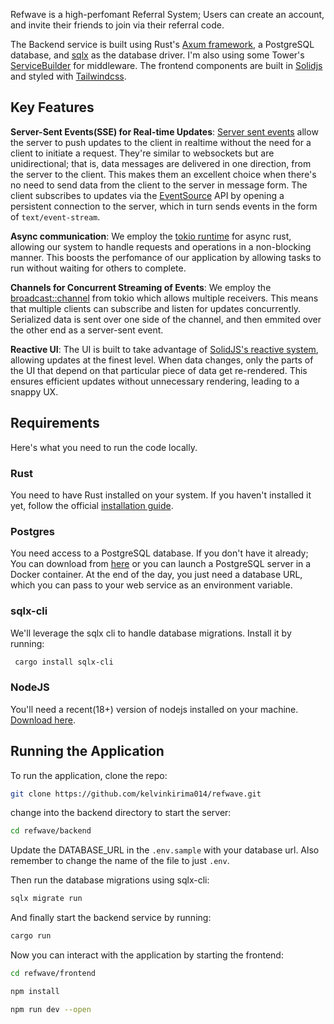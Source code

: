 Refwave is a high-perfomant Referral System; Users can create an account, and invite their friends to join via their referral code.

The Backend service is built using Rust's [Axum framework](https://github.com/tokio-rs/axum), a PostgreSQL database, and [sqlx](https://docs.rs/sqlx/latest/sqlx/) as the database driver. I'm also using some Tower's [ServiceBuilder](https://docs.rs/tower/latest/tower/struct.ServiceBuilder.html) for middleware. The frontend components are built in [Solidjs](https://www.solidjs.com/) and styled with [Tailwindcss](https://tailwindcss.com/).

## Key Features

**Server-Sent Events(SSE) for Real-time Updates**: [Server sent events](https://developer.mozilla.org/en-US/docs/Web/API/Server-sent_events) allow the server to push updates to the client in realtime without the need for a client to initiate a request. They're similar to websockets but are unidirectional; that is, data messages are delivered in one direction, from the server to the client. This makes them an excellent choice when there's no need to send data from the client to the server in message form. The client subscribes to updates via the [EventSource](https://developer.mozilla.org/en-US/docs/Web/API/EventSource) API by opening a persistent connection to the server, which in turn sends events in the form of `text/event-stream`. 

**Async communication**: We employ the [tokio runtime](https://tokio.rs/) for async rust, allowing our system to handle requests and operations in a non-blocking manner. This boosts the perfomance of our application by allowing tasks to run without waiting for others to complete.

**Channels for Concurrent Streaming of Events**: We employ the [broadcast::channel](https://docs.rs/tokio/latest/tokio/sync/broadcast/) from tokio which allows multiple receivers. This means that multiple clients can subscribe and listen for updates concurrently. Serialized data is sent over one side of the channel, and then emmited over the other end as a server-sent event.

**Reactive UI**: The UI is built to take advantage of [SolidJS's reactive system](https://www.solidjs.com/guides/reactivity), allowing updates at the finest level. When data changes, only the parts of the UI that depend on that particular piece of data get re-rendered. This ensures efficient updates without unnecessary rendering, leading to a snappy UX.


## Requirements

Here's what you need to run the code locally.


### Rust

You need to have Rust installed on your system. If you haven't installed it yet, follow the official [installation guide](https://www.rust-lang.org/tools/install).

### Postgres

You need access to a PostgreSQL database. If you don't have it already; You can download from [here](https://www.postgresql.org/download/) or you can launch a PostgreSQL server in a Docker container.  At the end of the day, you just need a database URL, which you can pass to your web service as an environment variable.

### sqlx-cli

We'll leverage the sqlx cli to handle database migrations. Install it by running:

```bash
 cargo install sqlx-cli 
```

### NodeJS

You'll need a recent(18+) version of nodejs installed on your machine. [Download here](https://nodejs.org/en/download).


## Running the Application

To run the application, clone the repo:
```bash
git clone https://github.com/kelvinkirima014/refwave.git
```
change into the backend directory to start the server:
```bash
cd refwave/backend
```
Update the DATABASE_URL in the `.env.sample` with your database url. Also remember to change the name of the file to just `.env`.

Then run the database migrations using sqlx-cli:
```bash
sqlx migrate run
```
And finally start the backend service by running:
```bash
cargo run
```

Now you can interact with the application by starting the frontend:

```bash
cd refwave/frontend

npm install

npm run dev --open

```